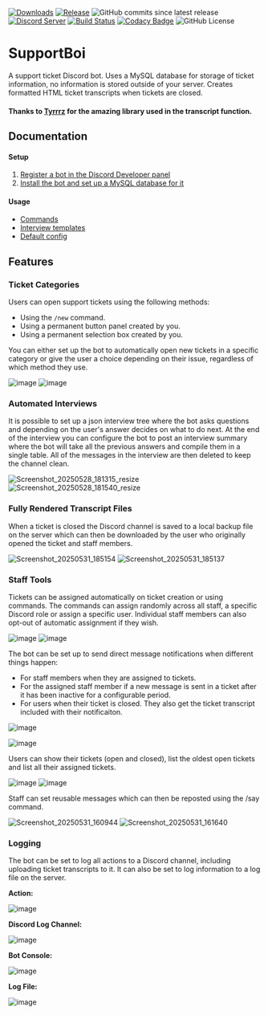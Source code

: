 [![Downloads](https://img.shields.io/github/downloads/KarlOfDuty/SupportBoi/total.svg)](https://github.com/KarlOfDuty/SupportBoi/releases) [![Release](https://img.shields.io/github/release/KarlofDuty/SupportBoi.svg)](https://github.com/KarlOfDuty/SupportBoi/releases) ![GitHub commits since latest release](https://img.shields.io/github/commits-since/karlofduty/supportboi/latest) [![Discord Server](https://img.shields.io/discord/430468637183442945.svg?label=discord)](https://discord.gg/C5qMvkj) [![Build Status](https://jenkins.karlofduty.com/job/DiscordBots/job/SupportBoi/job/main/badge/icon)](https://jenkins.karlofduty.com/blue/organizations/jenkins/DiscordBots%2FSupportBoi/activity) [![Codacy Badge](https://app.codacy.com/project/badge/Grade/756c69228dba49d78556fc464275e141)](https://app.codacy.com/gh/KarlOfDuty/SupportBoi/dashboard) ![GitHub License](https://img.shields.io/github/license/karlofduty/supportboi)
# SupportBoi

A support ticket Discord bot. Uses a MySQL database for storage of ticket information, no information is stored outside of your server. Creates formatted HTML ticket transcripts when tickets are closed.

#### Thanks to [Tyrrrz](https://github.com/Tyrrrz/DiscordChatExporter) for the amazing library used in the transcript function.

## Documentation

#### Setup

1. [Register a bot in the Discord Developer panel](docs/RegisterBotApplication.md)
2. [Install the bot and set up a MySQL database for it](docs/Installation.md)

#### Usage

- [Commands](./docs/Commands.md)
- [Interview templates](./docs/InterviewTemplates.md)
- [Default config](./default_config.yml)

## Features

### Ticket Categories

Users can open support tickets using the following methods:
- Using the `/new` command.
- Using a permanent button panel created by you.
- Using a permanent selection box created by you.

You can either set up the bot to automatically open new tickets in a specific category or give the user a choice depending on their issue, regardless of which method they use.

![image](https://github.com/user-attachments/assets/318067b6-37ac-433f-885a-975aa2fd4e7c) ![image](https://github.com/user-attachments/assets/1f27ecf7-91cc-4f28-ae9d-c26b7fec4241)


### Automated Interviews

It is possible to set up a json interview tree where the bot asks questions and depending on the user's answer decides on what to do next. At the end of the interview you can configure the bot to post an interview summary where the bot will take all the previous answers and compile them in a single table. All of the messages in the interview are then deleted to keep the channel clean.

![Screenshot_20250528_181315_resize](https://github.com/user-attachments/assets/a81189a5-a330-42d8-8086-7490b1c1a564) ![Screenshot_20250528_181540_resize](https://github.com/user-attachments/assets/1f1f3e17-8dc6-4630-b1a6-3f01ec141b6a)


### Fully Rendered Transcript Files

When a ticket is closed the Discord channel is saved to a local backup file on the server which can then be downloaded by the user who originally opened the ticket and staff members.

![Screenshot_20250531_185154](https://github.com/user-attachments/assets/d5ff77cd-5a5e-4e0a-b282-49f99f490638) ![Screenshot_20250531_185137](https://github.com/user-attachments/assets/fce63592-a957-4b2d-ae41-42df1b08212f)


### Staff Tools

Tickets can be assigned automatically on ticket creation or using commands. The commands can assign randomly across all staff, a specific Discord role or assign a specific user. Individual staff members can also opt-out of automatic assignment if they wish.

![image](https://github.com/user-attachments/assets/279d2410-8fad-426c-b848-02c309b6d615) ![image](https://github.com/user-attachments/assets/3cbf67db-ce68-47c7-a551-d8857b1e8622)

The bot can be set up to send direct message notifications when different things happen:
- For staff members when they are assigned to tickets.
- For the assigned staff member if a new message is sent in a ticket after it has been inactive for a configurable period.
- For users when their ticket is closed. They also get the ticket transcript included with their notificaiton.

![image](https://github.com/user-attachments/assets/c5ac4000-701f-4cbd-86a8-e521a72d98f3)

![image](https://github.com/user-attachments/assets/37c804a0-d273-43df-a160-77f91b89fcdd) 

Users can show their tickets (open and closed), list the oldest open tickets and list all their assigned tickets.

![image](https://github.com/user-attachments/assets/0c2725a3-da6c-4c9a-a6d9-b55dce4cbf44) ![image](https://github.com/user-attachments/assets/a7e6f920-7306-450d-9580-962d05068b9d)

Staff can set reusable messages which can then be reposted using the /say command.

![Screenshot_20250531_160944](https://github.com/user-attachments/assets/59cc1c36-9d5f-427c-ad18-ac25e9b48787) ![Screenshot_20250531_161640](https://github.com/user-attachments/assets/920415bc-002e-490b-9447-e863d4c3b1c4)


### Logging

The bot can be set to log all actions to a Discord channel, including uploading ticket transcripts to it. It can also be set to log information to a log file on the server.

**Action:**

![image](https://github.com/user-attachments/assets/6baca401-d925-4632-a92d-9731dad0f60c)

**Discord Log Channel:**

![image](https://github.com/user-attachments/assets/21ff12f1-1fb9-42db-92ce-413a8e9aaf31)

**Bot Console:**

![image](https://github.com/user-attachments/assets/4b289b11-3896-4b74-85f1-969cf70bf529)

**Log File:**

![image](https://github.com/user-attachments/assets/b77b0587-5a33-4b99-ac2e-4955a415bace)

